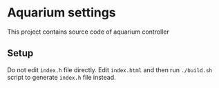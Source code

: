 # Aquarium settings

This project contains source code of aquarium controller

## Setup
Do not edit `index.h` file directly.
Edit `index.html` and then run `./build.sh` script to generate `index.h` file instead.
